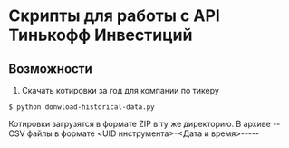 # Скрипты для работы с API Тинькофф Инвестиций
## Возможности
1. Скачать котировки за год для компании по тикеру
```
$ python donwload-historical-data.py
```
Котировки загрузятся в формате ZIP в ту же директорию. В архиве -- CSV файлы в формате <UID инструмента>-<Дата и время>-<High>-<Low>-<Open>-<Close>-<Volume>
